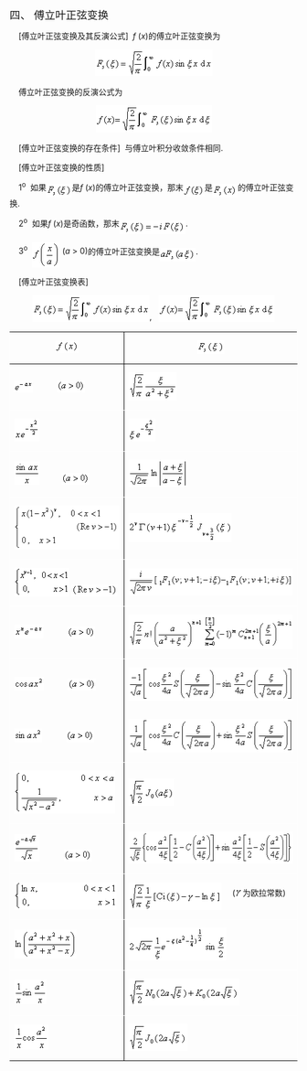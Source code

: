 <div class=Section1>
<p class=MsoNormal><span lang=ZH-CN style='font-size:14.0pt;font-family:宋体_GB2312'>四、</span><span
lang=ZH-CN style='font-size:14.0pt'> </span><span lang=ZH-CN style='font-size:
14.0pt;font-family:宋体_GB2312'>傅立叶正弦变换</span></p>
<p class=MsoNormal><span lang=EN-US>&nbsp;&nbsp;&nbsp; [</span><span
lang=ZH-CN style='font-family:宋体_GB2312'>傅立叶正弦变换及其反演公式</span><span lang=EN-US>]&nbsp;
<i>f</i> (<i>x</i>)</span><span lang=ZH-CN style='font-family:宋体_GB2312'>的傅立叶正弦变换为</span></p>
<p class=MsoNormal align=center style='text-align:center'><sub><span
lang=EN-US><img width=205 height=47
src="res/17e9d95da129bdd93c34fb6cc6aaaa52_5700_files/image002.gif"
u1:shapes="_x0000_i1025"></span></sub></p>
<p class=MsoNormal><span lang=EN-US>&nbsp;&nbsp;&nbsp; </span><span lang=ZH-CN
style='font-family:宋体_GB2312'>傅立叶正弦变换的反演公式为</span></p>
<p class=MsoNormal align=center style='text-align:center'><sub><span
lang=EN-US><img width=203 height=47
src="res/17e9d95da129bdd93c34fb6cc6aaaa52_5700_files/image004.gif"
u1:shapes="_x0000_i1026"></span></sub></p>
<p class=MsoNormal><span lang=EN-US>&nbsp;&nbsp;&nbsp; [</span><span
lang=ZH-CN style='font-family:宋体_GB2312'>傅立叶正弦变换的存在条件</span><span lang=EN-US>]&nbsp;
</span><span lang=ZH-CN style='font-family:宋体_GB2312'>与傅立叶积分收敛条件相同</span><span
lang=EN-US>.</span></p>
<p class=MsoNormal><span lang=EN-US>&nbsp;&nbsp;&nbsp; [</span><span
lang=ZH-CN style='font-family:宋体_GB2312'>傅立叶正弦变换的性质</span><span lang=EN-US>]</span></p>
<p class=MsoNormal><span lang=EN-US>&nbsp;&nbsp;&nbsp; 1<sup>o</sup>&nbsp; </span><span
lang=ZH-CN style='font-family:宋体_GB2312'>如果</span><sub><span lang=EN-US><img
width=45 height=24 src="res/17e9d95da129bdd93c34fb6cc6aaaa52_5700_files/image006.gif"
u1:shapes="_x0000_i1027" align=absmiddle></span></sub><span lang=ZH-CN
style='font-family:宋体_GB2312'>是</span><i><span lang=EN-US>f</span></i><span
lang=EN-US> (<i>x</i>)</span><span lang=ZH-CN style='font-family:宋体_GB2312'>的傅立叶正弦变换，那末</span><sub><span
lang=EN-US><img width=37 height=21
src="res/17e9d95da129bdd93c34fb6cc6aaaa52_5700_files/image008.gif"
u1:shapes="_x0000_i1028" align=absmiddle></span></sub><span lang=ZH-CN
style='font-family:宋体_GB2312'>是</span><sub><span lang=EN-US><img width=44
height=24 src="res/17e9d95da129bdd93c34fb6cc6aaaa52_5700_files/image010.gif"
u1:shapes="_x0000_i1029" align=absmiddle></span></sub><span lang=ZH-CN
style='font-family:宋体_GB2312'>的傅立叶正弦变换</span><span lang=EN-US>.</span></p>
<p class=MsoNormal><span lang=EN-US>&nbsp;&nbsp;&nbsp; 2<sup>o</sup>&nbsp; </span><span
lang=ZH-CN style='font-family:宋体_GB2312'>如果</span><i><span lang=EN-US>f</span></i><span
lang=EN-US> (<i>x</i>)</span><span lang=ZH-CN style='font-family:宋体_GB2312'>是奇函数，那末</span><sub><span
lang=EN-US><img width=116 height=24
src="res/17e9d95da129bdd93c34fb6cc6aaaa52_5700_files/image012.gif"
u1:shapes="_x0000_i1030" align=absmiddle></span></sub><span lang=EN-US>.</span></p>
<p class=MsoNormal><span lang=EN-US>&nbsp;&nbsp;&nbsp; 3<sup>o</sup>&nbsp; <sub><img
width=49 height=45 src="res/17e9d95da129bdd93c34fb6cc6aaaa52_5700_files/image014.gif"
u1:shapes="_x0000_i1031" align=absmiddle></sub>&nbsp;(<i>a</i> &gt; 0)</span><span
lang=ZH-CN style='font-family:宋体_GB2312'>的傅立叶正弦变换是</span><sub><span lang=EN-US><img
width=63 height=24 src="res/17e9d95da129bdd93c34fb6cc6aaaa52_5700_files/image016.gif"
u1:shapes="_x0000_i1032" align=absmiddle></span></sub><span lang=EN-US>.</span></p>
<p class=MsoNormal><span lang=EN-US>&nbsp;&nbsp;&nbsp; [</span><span
lang=ZH-CN style='font-family:宋体_GB2312'>傅立叶正弦变换表</span><span lang=EN-US>]</span></p>
<p class=MsoNormal align=center style='text-align:center'><sub><span
lang=EN-US><img width=205 height=47
src="res/17e9d95da129bdd93c34fb6cc6aaaa52_5700_files/image018.gif"
u1:shapes="_x0000_i1045"></span></sub><span lang=EN-US>,&nbsp;&nbsp; <sub><img
width=203 height=47 src="res/17e9d95da129bdd93c34fb6cc6aaaa52_5700_files/image020.gif"
u1:shapes="_x0000_i1046"></sub></span></p>
<table class=MsoNormalTable border=1 cellspacing=0 cellpadding=0
 style='border-collapse:collapse;border:none'>
 <thead>
  <tr style='height:35.2pt'>
   <td width=245 style='width:183.5pt;border:solid windowtext 1.0pt;border-left:
   solid white 1.0pt;padding:0mm 5.4pt 0mm 5.4pt;height:35.2pt'>
   <p class=MsoNormal align=center style='text-align:center'><sub><span
   lang=EN-US><img width=41 height=21
   src="res/17e9d95da129bdd93c34fb6cc6aaaa52_5700_files/image022.gif"
   u1:shapes="_x0000_i1047"></span></sub></p>
   </td>
   <td width=401 style='width:301.0pt;border-top:solid windowtext 1.0pt;
   border-left:none;border-bottom:solid windowtext 1.0pt;border-right:solid white 1.0pt;
   padding:0mm 5.4pt 0mm 5.4pt;height:35.2pt'>
   <p class=MsoNormal align=center style='text-align:center'><sub><span
   lang=EN-US><img width=48 height=24
   src="res/17e9d95da129bdd93c34fb6cc6aaaa52_5700_files/image024.gif"
   u1:shapes="_x0000_i1048"></span></sub></p>
   </td>
  </tr>
 </thead>
 <tr style='height:14.55pt'>
  <td width=245 style='width:183.5pt;border-top:none;border-left:solid white 1.0pt;
  border-bottom:solid white 1.0pt;border-right:solid windowtext 1.0pt;
  padding:0mm 5.4pt 0mm 5.4pt;height:14.55pt'>
  <p class=MsoNormal><sub><span lang=EN-US><img width=33 height=21
  src="res/17e9d95da129bdd93c34fb6cc6aaaa52_5700_files/image026.gif"
  u1:shapes="_x0000_i1049"></span></sub><span lang=EN-US>&nbsp;&nbsp;&nbsp;&nbsp;&nbsp;&nbsp;&nbsp;&nbsp;&nbsp;&nbsp;
  <sub><img width=49 height=21
  src="res/17e9d95da129bdd93c34fb6cc6aaaa52_5700_files/image028.gif"
  u1:shapes="_x0000_i1050"></sub></span></p>
  </td>
  <td width=401 style='width:301.0pt;border-top:none;border-left:none;
  border-bottom:solid white 1.0pt;border-right:solid white 1.0pt;padding:0mm 5.4pt 0mm 5.4pt;
  height:14.55pt'>
  <p class=MsoNormal><sub><span lang=EN-US><img width=85 height=49
  src="res/17e9d95da129bdd93c34fb6cc6aaaa52_5700_files/image030.gif"
  u1:shapes="_x0000_i1051"></span></sub></p>
  </td>
 </tr>
 <tr style='height:35.0pt'>
  <td width=245 style='width:183.5pt;border-top:none;border-left:solid white 1.0pt;
  border-bottom:solid white 1.0pt;border-right:solid windowtext 1.0pt;
  padding:0mm 5.4pt 0mm 5.4pt;height:35.0pt'>
  <p class=MsoNormal><sub><span lang=EN-US><img width=44 height=40
  src="res/17e9d95da129bdd93c34fb6cc6aaaa52_5700_files/image032.gif"
  u1:shapes="_x0000_i1052"></span></sub></p>
  </td>
  <td width=401 style='width:301.0pt;border-top:none;border-left:none;
  border-bottom:solid white 1.0pt;border-right:solid white 1.0pt;padding:0mm 5.4pt 0mm 5.4pt;
  height:35.0pt'>
  <p class=MsoNormal><sub><span lang=EN-US><img width=47 height=40
  src="res/17e9d95da129bdd93c34fb6cc6aaaa52_5700_files/image034.gif"
  u1:shapes="_x0000_i1053"></span></sub></p>
  </td>
 </tr>
 <tr style='height:14.55pt'>
  <td width=245 style='width:183.5pt;border-top:none;border-left:solid white 1.0pt;
  border-bottom:solid white 1.0pt;border-right:solid windowtext 1.0pt;
  padding:0mm 5.4pt 0mm 5.4pt;height:14.55pt'>
  <p class=MsoNormal><sub><span lang=EN-US><img width=45 height=41
  src="res/17e9d95da129bdd93c34fb6cc6aaaa52_5700_files/image036.gif"
  u1:shapes="_x0000_i1054"></span></sub><span lang=EN-US>&nbsp;&nbsp;&nbsp;&nbsp;
  &nbsp;&nbsp;&nbsp;&nbsp;&nbsp;<sub><img width=49 height=21
  src="res/17e9d95da129bdd93c34fb6cc6aaaa52_5700_files/image037.gif"
  u1:shapes="_x0000_i1055"></sub></span></p>
  </td>
  <td width=401 style='width:301.0pt;border-top:none;border-left:none;
  border-bottom:solid white 1.0pt;border-right:solid white 1.0pt;padding:0mm 5.4pt 0mm 5.4pt;
  height:14.55pt'>
  <p class=MsoNormal><sub><span lang=EN-US><img width=103 height=48
  src="res/17e9d95da129bdd93c34fb6cc6aaaa52_5700_files/image039.gif"
  u1:shapes="_x0000_i1056"></span></sub></p>
  </td>
 </tr>
 <tr style='height:14.55pt'>
  <td width=245 style='width:183.5pt;border-top:none;border-left:solid white 1.0pt;
  border-bottom:solid white 1.0pt;border-right:solid windowtext 1.0pt;
  padding:0mm 5.4pt 0mm 5.4pt;height:14.55pt'>
  <p class=MsoNormal><sub><span lang=EN-US><img width=195 height=77
  src="res/17e9d95da129bdd93c34fb6cc6aaaa52_5700_files/image041.gif"
  u1:shapes="_x0000_i1057"></span></sub></p>
  </td>
  <td width=401 style='width:301.0pt;border-top:none;border-left:none;
  border-bottom:solid white 1.0pt;border-right:solid white 1.0pt;padding:0mm 5.4pt 0mm 5.4pt;
  height:14.55pt'>
  <p class=MsoNormal><sub><span lang=EN-US><img width=181 height=51
  src="res/17e9d95da129bdd93c34fb6cc6aaaa52_5700_files/image043.gif"
  u1:shapes="_x0000_i1058"></span></sub></p>
  </td>
 </tr>
 <tr style='height:14.55pt'>
  <td width=245 style='width:183.5pt;border-top:none;border-left:solid white 1.0pt;
  border-bottom:solid white 1.0pt;border-right:solid windowtext 1.0pt;
  padding:0mm 5.4pt 0mm 5.4pt;height:14.55pt'>
  <p class=MsoNormal><sub><span lang=EN-US><img width=96 height=50
  src="res/17e9d95da129bdd93c34fb6cc6aaaa52_5700_files/image045.gif"
  u1:shapes="_x0000_i1059"></span></sub><span lang=EN-US>&nbsp;<sub><img
  width=81 height=21 src="res/17e9d95da129bdd93c34fb6cc6aaaa52_5700_files/image047.gif"
  u1:shapes="_x0000_i1060"></sub></span></p>
  </td>
  <td width=401 style='width:301.0pt;border-top:none;border-left:none;
  border-bottom:solid white 1.0pt;border-right:solid white 1.0pt;padding:0mm 5.4pt 0mm 5.4pt;
  height:14.55pt'>
  <p class=MsoNormal><sub><span lang=EN-US><img width=303 height=48
  src="res/17e9d95da129bdd93c34fb6cc6aaaa52_5700_files/image049.gif"
  u1:shapes="_x0000_i1061"></span></sub></p>
  </td>
 </tr>
 <tr style='height:14.55pt'>
  <td width=245 style='width:183.5pt;border-top:none;border-left:solid white 1.0pt;
  border-bottom:solid white 1.0pt;border-right:solid windowtext 1.0pt;
  padding:0mm 5.4pt 0mm 5.4pt;height:14.55pt'>
  <p class=MsoNormal><sub><span lang=EN-US><img width=51 height=24
  src="res/17e9d95da129bdd93c34fb6cc6aaaa52_5700_files/image051.gif"
  u1:shapes="_x0000_i1062"></span></sub><span lang=EN-US>&nbsp;&nbsp;&nbsp;&nbsp;&nbsp;&nbsp;&nbsp;&nbsp;&nbsp;&nbsp;
  <sub><img width=49 height=21
  src="res/17e9d95da129bdd93c34fb6cc6aaaa52_5700_files/image052.gif"
  u1:shapes="_x0000_i1063"></sub></span></p>
  </td>
  <td width=401 style='width:301.0pt;border-top:none;border-left:none;
  border-bottom:solid white 1.0pt;border-right:solid white 1.0pt;padding:0mm 5.4pt 0mm 5.4pt;
  height:14.55pt'>
  <p class=MsoNormal><sub><span lang=EN-US><img width=304 height=60
  src="res/17e9d95da129bdd93c34fb6cc6aaaa52_5700_files/image054.gif"
  u1:shapes="_x0000_i1064"></span></sub></p>
  </td>
 </tr>
 <tr style='height:14.55pt'>
  <td width=245 style='width:183.5pt;border-top:none;border-left:solid white 1.0pt;
  border-bottom:none;border-right:solid windowtext 1.0pt;padding:0mm 5.4pt 0mm 5.4pt;
  height:14.55pt'>
  <p class=MsoNormal><sub><span lang=EN-US><img width=52 height=24
  src="res/17e9d95da129bdd93c34fb6cc6aaaa52_5700_files/image056.gif"
  u1:shapes="_x0000_i1065"></span></sub><span lang=EN-US>&nbsp;&nbsp;&nbsp;&nbsp;&nbsp;&nbsp;&nbsp;&nbsp;&nbsp;&nbsp;
  <sub><img width=49 height=21
  src="res/17e9d95da129bdd93c34fb6cc6aaaa52_5700_files/image057.gif"
  u1:shapes="_x0000_i1066"></sub>&nbsp;&nbsp;&nbsp;&nbsp;&nbsp;&nbsp;&nbsp;&nbsp;&nbsp;&nbsp;&nbsp;</span></p>
  </td>
  <td width=401 style='width:301.0pt;border:none;border-right:solid white 1.0pt;
  padding:0mm 5.4pt 0mm 5.4pt;height:14.55pt'>
  <p class=MsoNormal><sub><span lang=EN-US><img width=300 height=59
  src="res/17e9d95da129bdd93c34fb6cc6aaaa52_5700_files/image059.gif"
  u1:shapes="_x0000_i1067"></span></sub></p>
  </td>
 </tr>
 <tr style='height:14.55pt'>
  <td width=245 style='width:183.5pt;border-top:none;border-left:solid white 1.0pt;
  border-bottom:solid white 1.0pt;border-right:solid windowtext 1.0pt;
  padding:0mm 5.4pt 0mm 5.4pt;height:14.55pt'>
  <p class=MsoNormal><sub><span lang=EN-US><img width=49 height=24
  src="res/17e9d95da129bdd93c34fb6cc6aaaa52_5700_files/image061.gif"
  u1:shapes="_x0000_i1068"></span></sub><span lang=EN-US>&nbsp;&nbsp;&nbsp;&nbsp;&nbsp;&nbsp;&nbsp;&nbsp;&nbsp;&nbsp;
  <sub><img width=49 height=21
  src="res/17e9d95da129bdd93c34fb6cc6aaaa52_5700_files/image062.gif"
  u1:shapes="_x0000_i1069"></sub>&nbsp;&nbsp;&nbsp;&nbsp;&nbsp;&nbsp;&nbsp;&nbsp;&nbsp;&nbsp;&nbsp;</span></p>
  </td>
  <td width=401 style='width:301.0pt;border-top:none;border-left:none;
  border-bottom:solid white 1.0pt;border-right:solid white 1.0pt;padding:0mm 5.4pt 0mm 5.4pt;
  height:14.55pt'>
  <p class=MsoNormal><sub><span lang=EN-US><img width=300 height=59
  src="res/17e9d95da129bdd93c34fb6cc6aaaa52_5700_files/image064.gif"
  u1:shapes="_x0000_i1070"></span></sub></p>
  </td>
 </tr>
 <tr style='height:64.6pt'>
  <td width=245 style='width:183.5pt;border-top:none;border-left:solid white 1.0pt;
  border-bottom:solid white 1.0pt;border-right:solid windowtext 1.0pt;
  padding:0mm 5.4pt 0mm 5.4pt;height:64.6pt'>
  <p class=MsoNormal><sub><span lang=EN-US><img width=177 height=75
  src="res/17e9d95da129bdd93c34fb6cc6aaaa52_5700_files/image066.gif"
  u1:shapes="_x0000_i1071"></span></sub></p>
  </td>
  <td width=401 style='width:301.0pt;border-top:none;border-left:none;
  border-bottom:solid white 1.0pt;border-right:solid white 1.0pt;padding:0mm 5.4pt 0mm 5.4pt;
  height:64.6pt'>
  <p class=MsoNormal><sub><span lang=EN-US><img width=80 height=47
  src="res/17e9d95da129bdd93c34fb6cc6aaaa52_5700_files/image068.gif"
  u1:shapes="_x0000_i1072"></span></sub></p>
  </td>
 </tr>
 <tr style='height:14.55pt'>
  <td width=245 style='width:183.5pt;border-top:none;border-left:solid white 1.0pt;
  border-bottom:solid white 1.0pt;border-right:solid windowtext 1.0pt;
  padding:0mm 5.4pt 0mm 5.4pt;height:14.55pt'>
  <p class=MsoNormal><sub><span lang=EN-US><img width=45 height=48
  src="res/17e9d95da129bdd93c34fb6cc6aaaa52_5700_files/image070.gif"
  u1:shapes="_x0000_i1073"></span></sub><span lang=EN-US>&nbsp;&nbsp;&nbsp;&nbsp;
  &nbsp;&nbsp;&nbsp;&nbsp;&nbsp;&nbsp;<sub><img width=49 height=21
  src="res/17e9d95da129bdd93c34fb6cc6aaaa52_5700_files/image071.gif"
  u1:shapes="_x0000_i1074"></sub></span></p>
  </td>
  <td width=401 style='width:301.0pt;border-top:none;border-left:none;
  border-bottom:solid white 1.0pt;border-right:solid white 1.0pt;padding:0mm 5.4pt 0mm 5.4pt;
  height:14.55pt'>
  <p class=MsoNormal><sub><span lang=EN-US><img width=327 height=56
  src="res/17e9d95da129bdd93c34fb6cc6aaaa52_5700_files/image073.gif"
  u1:shapes="_x0000_i1075"></span></sub></p>
  </td>
 </tr>
 <tr style='height:14.55pt'>
  <td width=245 style='width:183.5pt;border-top:none;border-left:solid white 1.0pt;
  border-bottom:solid white 1.0pt;border-right:solid windowtext 1.0pt;
  padding:0mm 5.4pt 0mm 5.4pt;height:14.55pt'>
  <p class=MsoNormal><sub><span lang=EN-US><img width=179 height=48
  src="res/17e9d95da129bdd93c34fb6cc6aaaa52_5700_files/image075.gif"
  u1:shapes="_x0000_i1076"></span></sub></p>
  </td>
  <td width=401 style='width:301.0pt;border-top:none;border-left:none;
  border-bottom:solid white 1.0pt;border-right:solid white 1.0pt;padding:0mm 5.4pt 0mm 5.4pt;
  height:14.55pt'>
  <p class=MsoNormal><sub><span lang=EN-US><img width=163 height=48
  src="res/17e9d95da129bdd93c34fb6cc6aaaa52_5700_files/image077.gif"
  u1:shapes="_x0000_i1077" align=absmiddle></span></sub><span lang=EN-US>&nbsp;&nbsp;&nbsp;&nbsp;
  (<sub><img width=13 height=17
  src="res/17e9d95da129bdd93c34fb6cc6aaaa52_5700_files/image079.gif"
  u1:shapes="_x0000_i1078"></sub></span><span lang=ZH-CN style='font-family:
  宋体_GB2312'>为欧拉常数</span><span lang=EN-US>)</span></p>
  </td>
 </tr>
 <tr style='height:14.55pt'>
  <td width=245 style='width:183.5pt;border-top:none;border-left:solid white 1.0pt;
  border-bottom:solid white 1.0pt;border-right:solid windowtext 1.0pt;
  padding:0mm 5.4pt 0mm 5.4pt;height:14.55pt'>
  <p class=MsoNormal><sub><span lang=EN-US><img width=109 height=51
  src="res/17e9d95da129bdd93c34fb6cc6aaaa52_5700_files/image081.gif"
  u1:shapes="_x0000_i1079"></span></sub></p>
  </td>
  <td width=401 style='width:301.0pt;border-top:none;border-left:none;
  border-bottom:solid white 1.0pt;border-right:solid white 1.0pt;padding:0mm 5.4pt 0mm 5.4pt;
  height:14.55pt'>
  <p class=MsoNormal><sub><span lang=EN-US><img width=171 height=57
  src="res/17e9d95da129bdd93c34fb6cc6aaaa52_5700_files/image083.gif"
  u1:shapes="_x0000_i1080"></span></sub></p>
  </td>
 </tr>
 <tr style='height:14.55pt'>
  <td width=245 style='width:183.5pt;border-top:none;border-left:solid white 1.0pt;
  border-bottom:solid white 1.0pt;border-right:solid windowtext 1.0pt;
  padding:0mm 5.4pt 0mm 5.4pt;height:14.55pt'>
  <p class=MsoNormal><sub><span lang=EN-US><img width=57 height=44
  src="res/17e9d95da129bdd93c34fb6cc6aaaa52_5700_files/image085.gif"
  u1:shapes="_x0000_i1081"></span></sub></p>
  </td>
  <td width=401 style='width:301.0pt;border-top:none;border-left:none;
  border-bottom:solid white 1.0pt;border-right:solid white 1.0pt;padding:0mm 5.4pt 0mm 5.4pt;
  height:14.55pt'>
  <p class=MsoNormal><sub><span lang=EN-US><img width=195 height=47
  src="res/17e9d95da129bdd93c34fb6cc6aaaa52_5700_files/image087.gif"
  u1:shapes="_x0000_i1082"></span></sub></p>
  </td>
 </tr>
 <tr style='height:14.55pt'>
  <td width=245 style='width:183.5pt;border-top:none;border-left:solid white 1.0pt;
  border-bottom:solid windowtext 1.0pt;border-right:solid windowtext 1.0pt;
  padding:0mm 5.4pt 0mm 5.4pt;height:14.55pt'>
  <p class=MsoNormal><sub><span lang=EN-US><img width=60 height=44
  src="res/17e9d95da129bdd93c34fb6cc6aaaa52_5700_files/image089.gif"
  u1:shapes="_x0000_i1083"></span></sub></p>
  </td>
  <td width=401 style='width:301.0pt;border-top:none;border-left:none;
  border-bottom:solid windowtext 1.0pt;border-right:solid white 1.0pt;
  padding:0mm 5.4pt 0mm 5.4pt;height:14.55pt'>
  <p class=MsoNormal><sub><span lang=EN-US><img width=103 height=47
  src="res/17e9d95da129bdd93c34fb6cc6aaaa52_5700_files/image091.gif"
  u1:shapes="_x0000_i1084"></span></sub></p>
  </td>
 </tr>
</table>
<p class=MsoNormal align=left style='margin:0mm;margin-bottom:.0001pt;
text-align:left'><span lang=EN-US style='font-family:宋体'>&nbsp;</span></p>
</div>
